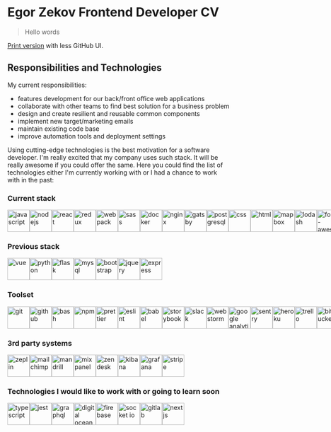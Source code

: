 # Egor Zekov Frontend Developer CV

> Hello words

[Print version](https://github.com/egorzekov/cv/blob/master/README.md) with less GitHub UI.

## Responsibilities and Technologies

My current responsibilities:

- features development for our back/front office web applications
- collaborate with other teams to find best solution for a business problem
- design and create resilient and reusable common components
- implement new target/marketing emails
- maintain existing code base
- improve automation tools and deployment settings

Using cutting-edge technologies is the best motivation for a software developer. I'm really excited that my company uses such stack. It will be really awesome if you could offer the same. Here you could find the list of technologies either I'm currently working with or I had a chance to work with in the past:

### Current stack

<div style="display: flex;">
<img src="https://cdn.svgporn.com/logos/javascript.svg" alt="javascript" height="50" />
<img src="https://cdn.svgporn.com/logos/nodejs-icon.svg" alt="nodejs" height="50" />
<img src="https://cdn.svgporn.com/logos/react.svg" alt="react" height="50" />
<img src="https://cdn.svgporn.com/logos/redux.svg" alt="redux" height="50" />
<img src="https://cdn.svgporn.com/logos/webpack.svg" alt="webpack" height="50" />

<img src="https://cdn.svgporn.com/logos/sass.svg" alt="sass" height="50" />
<img src="https://cdn.svgporn.com/logos/docker.svg" alt="docker" height="50" />
<img src="https://quiksite.com/wp-content/uploads/2016/09/Nginx-Logo-02.png" alt="nginx" height="50" />
<a href="https://www.gatsbyjs.org/" target="_blank">
<img src="https://cdn.svgporn.com/logos/gatsby.svg" alt="gatsby" height="50" />
</a>
<a href="https://www.postgresql.org/" target="_blank">
<img src="https://cdn.svgporn.com/logos/postgresql.svg" alt="postgresql" height="50" />
</a>

<img src="https://cdn.svgporn.com/logos/css-3.svg" alt="css" height="50" />
<img src="https://cdn.svgporn.com/logos/html-5.svg" alt="html" height="50" />
<a href="https://www.mapbox.com/" target="_blank">
<img src="https://cdn.svgporn.com/logos/mapbox.svg" alt="mapbox" height="50" />
</a>
<a href="https://lodash.com/" target="_blank">
<img src="https://cdn.svgporn.com/logos/lodash.svg" alt="lodash" height="50" />
</a>
<a href="https://fontawesome.com/" target="_blank">
<img src="https://cdn.svgporn.com/logos/font-awesome.svg" alt="font-awesome" height="50" />
</a>

<a href="https://momentjs.com/" target="_blank">
<img src="https://cdn.svgporn.com/logos/momentjs.svg" alt="momentjs" height="50" />
</a>
<a href="https://postcss.org/" target="_blank">
<img src="https://cdn.svgporn.com/logos/postcss.svg" alt="postcss" height="50" />
</a>
<img src="https://assets.getpop.org/wp-content/plugins/getpop-processors/img/documentation/logos/handlebars.png" alt="handlebars" height="50" />
<img src="https://cdn.svgporn.com/logos/markdown.svg" alt="markdown" height="50" />
</div>

### Previous stack

<div style="display: flex;">
<img src="https://cdn.svgporn.com/logos/vue.svg" alt="vue" height="50" />
<img src="https://cdn.svgporn.com/logos/python.svg" alt="python" height="50" />
<img src="https://cdn.svgporn.com/logos/flask.svg" alt="flask" height="50" />
<img src="https://cdn.svgporn.com/logos/mysql.svg" alt="mysql" height="50" />
<img src="https://cdn.svgporn.com/logos/bootstrap.svg" alt="bootstrap" height="50" />
<img src="https://cdn.svgporn.com/logos/jquery.svg" alt="jquery" height="50" />
<img src="https://cdn.svgporn.com/logos/express.svg" alt="express" height="50" />
</div>

### Toolset

<div style="display: flex;">
<img src="https://cdn.svgporn.com/logos/git-icon.svg" alt="git" height="50" />
<img src="https://cdn.svgporn.com/logos/github-icon.svg" alt="github" height="50" />
<img src="https://cdn.svgporn.com/logos/terminal.svg" alt="bash" height="50" />
<img src="https://cdn.svgporn.com/logos/npm.svg" alt="npm" height="50" />
<a href="https://prettier.io/" target="_blank">
<img src="https://cdn.svgporn.com/logos/prettier.svg" alt="prettier" height="50" />
</a>
<a href="https://eslint.org/" target="_blank">
<img src="https://cdn.svgporn.com/logos/eslint.svg" alt="eslint" height="50" />
</a>
<img src="https://cdn.svgporn.com/logos/babel.svg" alt="babel" height="50" />
<a href="https://storybook.js.org/" target="_blank">
<img src="https://cdn.svgporn.com/logos/storybook-icon.svg" alt="storybook" height="50" />
</a>
<img src="https://cdn.svgporn.com/logos/slack-icon.svg" alt="slack" height="50" />
<img src="https://cdn.svgporn.com/logos/webstorm.svg" alt="webstorm" height="50" />
<a href="https://marketingplatform.google.com/about/analytics/?hl=en_GB" target="_blank">
<img src="https://www.searchpng.com/wp-content/uploads/2019/02/Google-Analytics-Logo-PNG-715x715.png" alt="google analytics" height="50" />
</a>
<a href="https://sentry.io/welcome/" target="_blank">
<img src="https://cdn.svgporn.com/logos/sentry.svg" alt="sentry" height="50" />
</a>
<img src="https://cdn.svgporn.com/logos/heroku.svg" alt="heroku" height="50" />
<a href="https://trello.com" target="_blank">
<img src="https://cdn.svgporn.com/logos/trello.svg" alt="trello" height="50" />
</a>
<a href="https://bitbucket.org/product" target="_blank">
<img src="https://cdn.svgporn.com/logos/bitbucket.svg" alt="bitbucket" height="50" />
</a>
<a href="https://www.atlassian.com/software/jira" target="_blank">
<img src="https://cdn.svgporn.com/logos/jira.svg" alt="jira" height="50" />
</a>
<a href="https://code.visualstudio.com/" target="_blank">
<img src="https://cdn.svgporn.com/logos/visual-studio-code.svg" alt="visual studio code" height="50" />
</a>
<a href="https://yarnpkg.com/lang/en/" target="_blank">
<img src="https://cdn.svgporn.com/logos/yarn.svg" alt="yarn" height="50" />
</a>
<img src="https://cdn.svgporn.com/logos/macosx.svg" alt="macosx" height="50" />
<a href="https://www.browserstack.com/" target="_blank">
<img src="https://cdn.svgporn.com/logos/browserstack.svg" alt="browserstack" height="50" />
</a>
<a href="https://surge.sh/" target="_blank">
<img src="https://cdn.svgporn.com/logos/surge.svg" alt="surge" height="50" />
</a>
<a href="https://www.charlesproxy.com/" target="_blank">
<img src="https://davidwalsh.name/demo/charlesproxyicon.svg" alt="charles proxy" height="50" />
</a>
</div>

### 3rd party systems

<div style="display: flex;">
<a href="https://zeplin.io/" target="_blank">
<img src="https://slack-files2.s3-us-west-2.amazonaws.com/avatars/2015-12-15/16747560928_3330dc995a8453913308_512.png" alt="zeplin" height="50" />
</a>
<a href="https://mailchimp.com/" target="_blank">
<img src="https://cdn.svgporn.com/logos/mailchimp-freddie.svg" alt="mailchimp" height="50" />
</a>
<a href="https://mandrill.com/" target="_blank">
<img src="https://cdn.svgporn.com/logos/mandrill.svg" alt="mandrill" height="50" />
</a>
<a href="https://mixpanel.com/" target="_blank">
<img src="https://cdn.svgporn.com/logos/mixpanel.svg" alt="mixpanel" height="50" />
</a>
<a href="https://www.zendesk.com/" target="_blank">
<img src="https://cdn.svgporn.com/logos/zendesk.svg" alt="zendesk" height="50" />
</a>
<a href="https://www.elastic.co/products/kibana" target="_blank">
<img src="https://cdn.svgporn.com/logos/kibana.svg" alt="kibana" height="50" />
</a>
<a href="https://grafana.com/" target="_blank">
<img src="https://cdn.svgporn.com/logos/grafana.svg" alt="grafana" height="50" />
</a>
<a href="https://stripe.com/" target="_blank">
<img src="https://cdn.svgporn.com/logos/stripe.svg" alt="stripe" height="50" />
</a>
</div>

### Technologies I would like to work with or going to learn soon

<div style="display: flex;">
<a href="https://www.typescriptlang.org/" target="_blank">
<img src="https://cdn.svgporn.com/logos/typescript-icon.svg" alt="typescript" height="50" />
</a>
<a href="https://jestjs.io/" target="_blank">
<img src="https://cdn.svgporn.com/logos/jest.svg" alt="jest" height="50" />
</a>
<a href="https://graphql.org/" target="_blank">
<img src="https://cdn.svgporn.com/logos/graphql.svg" alt="graphql" height="50" />
</a>
<a href="https://www.digitalocean.com/" target="_blank">
<img src="https://cdn.svgporn.com/logos/digital-ocean.svg" alt="digital ocean" height="50" />
</a>
<a href="https://firebase.google.com/" target="_blank">
<img src="https://cdn.svgporn.com/logos/firebase.svg" alt="firebase" height="50" />
</a>
<img src="https://cdn.svgporn.com/logos/socket.io.svg" alt="socket io" height="50" />
<a href="https://about.gitlab.com/" target="_blank">
<img src="https://cdn.svgporn.com/logos/gitlab.svg" alt="gitlab" height="50" />
</a>
<img src="https://cdn.svgporn.com/logos/nextjs.svg" alt="nextjs" height="50" />
<a href="https://socket.io/" target="_blank">
</a>
</div>